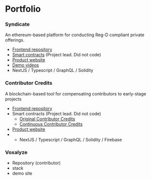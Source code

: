 # Portfolio

### Syndicate

An ethereum-based platform for conducting Reg-D compliant private offerings. 

- [Frontend repository](https://github.com/cooperativ-labs/syndicate)
- [Smart contracts](https://github.com/cooperativ-labs/private-offering-contract) (Project lead. Did not code)
- [Product website](https://cooperativ.io/syndicate)
- [Demo videos](https://www.youtube.com/playlist?list=PLdUGBxGRPWz_n-tWwlKt_o6phKlHsR6CC)
- NextJS / Typescript / GraphQL / Solidity

### Contributor Credits

A blockchain-based tool for compensating contributors to early-stage projects

- [Frontend repository](https://github.com/cooperativ-labs/contributor-credits-frontend)
- Smart contracts (Project lead. Did not code)
    - [Original Contributor Credits](https://github.com/cooperativ-labs/original-contributor-credits)
    - [Continuous Contributor Credits](https://github.com/cooperativ-labs/continuous-contributor-credits)
- [Product website](https://contributorcredits.com/)
- - NextJS / Typescript / GraphQL / Solidity / Firebase

### Voxalyze

- Repository (contributor)
- stack
- demo site
